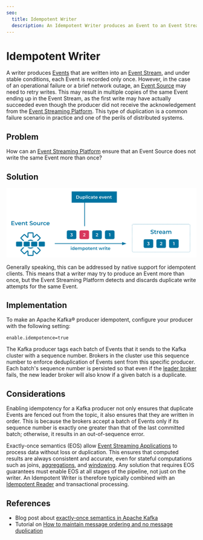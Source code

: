 ```yaml
---
seo:
  title: Idempotent Writer
  description: An Idempotent Writer produces an Event to an Event Streaming Platform exactly once.
---
```


# Idempotent Writer
A writer produces [Events](../event/event.md) that are written into an [Event Stream](../event-stream/event-stream.md), and under stable conditions, each Event is recorded only once.
However, in the case of an operational failure or a brief network outage, an [Event Source](../event-source/event-source.md) may need to retry writes. This may result in multiple copies of the same Event ending up in the Event Stream, as the first write may have actually succeeded even though the producer did not receive the acknowledgement from the [Event Streaming Platform](../event-stream/event-streaming-platform.md). This type of duplication is a common failure scenario in practice and one of the perils of distributed systems.

## Problem
How can an [Event Streaming Platform](../event-stream/event-streaming-platform.md) ensure that an Event Source does not write the same Event more than once?

## Solution
![idempotent-writer](../img/idempotent-writer.svg)

Generally speaking, this can be addressed by native support for idempotent clients.
This means that a writer may try to produce an Event more than once, but the Event Streaming Platform detects and discards duplicate write attempts for the same Event.

## Implementation
To make an Apache Kafka® producer idempotent, configure your producer with the following setting:

```
enable.idempotence=true
```

The Kafka producer tags each batch of Events that it sends to the Kafka cluster with a sequence number. Brokers in the cluster use this sequence number to enforce deduplication of Events sent from this specific producer. Each batch's sequence number is persisted so that even if the [leader broker](https://www.confluent.io/blog/apache-kafka-intro-how-kafka-works/#replication) fails, the new leader broker will also know if a given batch is a duplicate.

## Considerations
Enabling idempotency for a Kafka producer not only ensures that duplicate Events are fenced out from the topic, it also ensures that they are written in order. This is because the brokers accept a batch of Events only if its sequence number is exactly one greater than that of the last committed batch; otherwise, it results in an out-of-sequence error.

Exactly-once semantics (EOS) allow [Event Streaming Applications](../event-processing/event-processing-application.md) to process data without loss or duplication. This ensures that computed results are always consistent and accurate, even for stateful computations such as joins, [aggregations](../stream-processing/event-aggregator.md), and [windowing](../stream-processing/event-grouper.md). Any solution that requires EOS guarantees must enable EOS at all stages of the pipeline, not just on the writer. An Idempotent Writer is therefore typically combined with an [Idempotent Reader](../event-processing/idempotent-reader.md) and transactional processing.

## References
* Blog post about [exactly-once semantics in Apache Kafka](https://www.confluent.io/blog/simplified-robust-exactly-one-semantics-in-kafka-2-5/)
* Tutorial on [How to maintain message ordering and no message duplication](https://kafka-tutorials.confluent.io/message-ordering/kafka.html)
